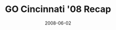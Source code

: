 ---
layout: media
category: media
title: "GO Cincinnati '08 Recap"
date: 2008-06-02
description: "Here's a re-cap of all of the madness from the largest service project in the history of our city - GO Cincy '08!"
tag: 
 - go-cincinnati
 - reachout
 - brad-johansen
 - outreach
video: "http://s3.amazonaws.com/crossroads-media/other-media/video/GoCincy.mp4"
video-poster: "http://s3.amazonaws.com/crossroads-media/images/GoCincy-still.jpg"
---